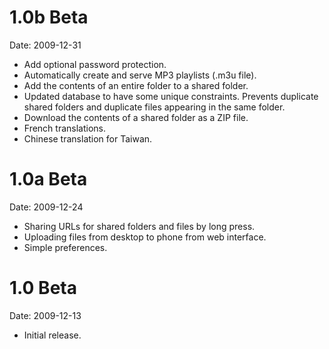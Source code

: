 # 1.0b Beta #
Date: 2009-12-31
  * Add optional password protection.
  * Automatically create and serve MP3 playlists (.m3u file).
  * Add the contents of an entire folder to a shared folder.
  * Updated database to have some unique constraints. Prevents duplicate shared folders and duplicate files appearing in the same folder.
  * Download the contents of a shared folder as a ZIP file.
  * French translations.
  * Chinese translation for Taiwan.

# 1.0a Beta #
Date: 2009-12-24
  * Sharing URLs for shared folders and files by long press.
  * Uploading files from desktop to phone from web interface.
  * Simple preferences.

# 1.0 Beta #
Date: 2009-12-13
  * Initial release.